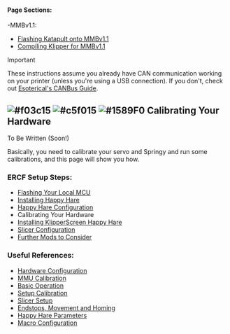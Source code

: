 #### Page Sections:
-MMBv1.1:
  - [Flashing Katapult onto MMBv1.1](#---flashing-katapult-for-mmbv11)
  - [Compiling Klipper for MMBv1.1](#---compiling-klipper-firmware-for-mmbv11)
  
> [!IMPORTANT] 
> These instructions assume you already have CAN communication working on your printer (unless you're using a USB connection). If you don't, check out [Esoterical's CANBus Guide](https://canbus.esoterical.online/).

## ![#f03c15](https://github.com/moggieuk/Happy-Hare/wiki/resources/f03c15.png) ![#c5f015](https://github.com/moggieuk/Happy-Hare/wiki/resources/c5f015.png) ![#1589F0](https://github.com/moggieuk/Happy-Hare/wiki/resources/1589F0.png) Calibrating Your Hardware

To Be Written (Soon!)

Basically, you need to calibrate your servo and Springy and run some calibrations, and this page will show you how.


### ERCF Setup Steps:
- [Flashing Your Local MCU](https://github.com/Enraged-Rabbit-Community/ERCFv2.5/blob/main/Documentation/Flashing-Local-MCU.md)
- [Installing Happy Hare](https://github.com/Enraged-Rabbit-Community/ERCFv2.5/blob/main/Documentation/Installing-Happy-Hare.md)
- [Happy Hare Configuration](https://github.com/Enraged-Rabbit-Community/ERCFv2.5/blob/main/Documentation/Happy-Hare-Configuration.md)
- Calibrating Your Hardware
- [Installing KlipperScreen Happy Hare](https://github.com/Enraged-Rabbit-Community/ERCFv2.5/blob/main/Documentation/Installing-KlipperScreen.md)
- [Slicer Configuration](https://github.com/Enraged-Rabbit-Community/ERCFv2.5/blob/main/Documentation/Slicer-Setup.md)
- [Further Mods to Consider](https://github.com/Enraged-Rabbit-Community/ERCFv2.5/blob/main/Documentation/Further-Mods.md)

### Useful References:
- [Hardware Configuration](https://github.com/Enraged-Rabbit-Community/ERCFv2.5/blob/main/Documentation/Hardware-Configuration.md)
- [MMU Calibration](https://github.com/Enraged-Rabbit-Community/ERCFv2.5/blob/main/Documentation/MMU-Calibration.md)
- [Basic Operation](https://github.com/Enraged-Rabbit-Community/ERCFv2.5/blob/main/Documentation/Basic-Operation.md)
- [Setup Calibration](https://github.com/Enraged-Rabbit-Community/ERCFv2.5/blob/main/Documentation/Setup_Calibration.md)
- [Slicer Setup](https://github.com/Enraged-Rabbit-Community/ERCFv2.5/blob/main/Documentation/Slicer-Setup.md)
- [Endstops, Movement and Homing](https://github.com/Enraged-Rabbit-Community/ERCFv2.5/blob/main/Documentation/Movement-and-Homing.md)
- [Happy Hare Parameters](https://github.com/Enraged-Rabbit-Community/ERCFv2.5/blob/main/Documentation/Happy-Hare-Parameters.md)
- [Macro Configuration](https://github.com/Enraged-Rabbit-Community/ERCFv2.5/blob/main/Documentation/Macro-Configuration.md)
